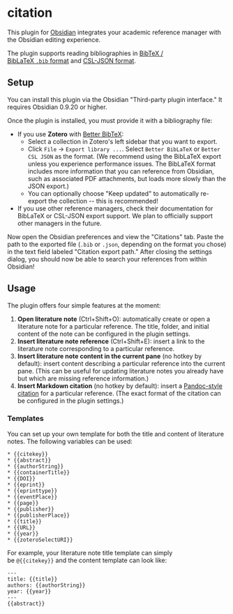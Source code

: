 # citation

This plugin for [Obsidian](https://obsidian.md/) integrates your academic reference manager with the Obsidian editing experience.

The plugin supports reading bibliographies in [BibTeX / BibLaTeX `.bib` format](http://www.bibtex.org/) and [CSL-JSON format](https://github.com/citation-style-language/schema#csl-json-schema).

## Setup

You can install this plugin via the Obsidian "Third-party plugin interface." It requires Obsidian 0.9.20 or higher.

Once the plugin is installed, you must provide it with a bibliography file:

-   If you use **Zotero** with [Better BibTeX](https://retorque.re/zotero-better-bibtex/):
    -   Select a collection in Zotero's left sidebar that you want to export.
    -   Click `File` -> `Export library ...`. Select `Better BibLaTeX` or `Better CSL JSON` as the format. (We recommend using the BibLaTeX export unless you experience performance issues. The BibLaTeX format includes more information that you can reference from Obsidian, such as associated PDF attachments, but loads more slowly than the JSON export.)
    -   You can optionally choose "Keep updated" to automatically re-export the collection -- this is recommended!
-   If you use other reference managers, check their documentation for BibLaTeX or CSL-JSON export support. We plan to officially support other managers in the future.

Now open the Obsidian preferences and view the "Citations" tab. Paste the path to the exported file (`.bib` or `.json`, depending on the format you chose) in the text field labeled "Citation export path." After closing the settings dialog, you should now be able to search your references from within Obsidian!

## Usage

The plugin offers four simple features at the moment:

1.  **Open literature note** (Ctrl+Shift+O): automatically create or open a literature note for a particular reference. The title, folder, and initial content of the note can be configured in the plugin settings.
2.  **Insert literature note reference** (Ctrl+Shift+E): insert a link to the literature note corresponding to a particular reference.
3.  **Insert literature note content in the current pane** (no hotkey by default): insert content describing a particular reference into the current pane. (This can be useful for updating literature notes you already have but which are missing reference information.)
4.  **Insert Markdown citation** (no hotkey by default): insert a [Pandoc-style citation](https://pandoc.org/MANUAL.html#extension-citations) for a particular reference. (The exact format of the citation can be configured in the plugin settings.)

### Templates

You can set up your own template for both the title and content of literature notes. The following variables can be used:

```
* {{citekey}}
* {{abstract}}
* {{authorString}}
* {{containerTitle}}
* {{DOI}}
* {{eprint}}
* {{eprinttype}}
* {{eventPlace}}
* {{page}}
* {{publisher}}
* {{publisherPlace}}
* {{title}}
* {{URL}}
* {{year}}
* {{zoteroSelectURI}}
```

For example, your literature note title template can simply be `@{{citekey}}` and the content template can look like:

```
---
title: {{title}}
authors: {{authorString}}
year: {{year}}
---
{{abstract}}
```